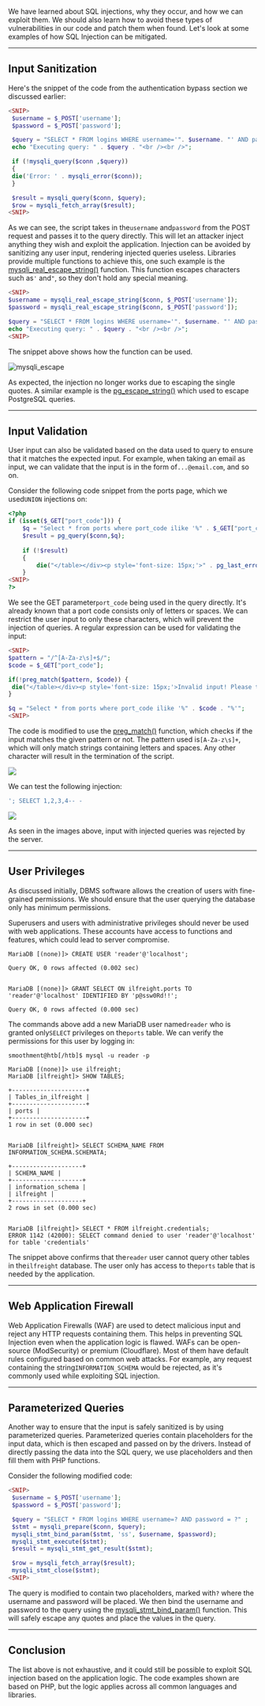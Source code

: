 We have learned about SQL injections, why they occur, and how we can exploit them. We should also learn how to avoid these types of vulnerabilities in our code and patch them when found. Let's look at some examples of how SQL Injection can be mitigated.

---

## Input Sanitization

Here's the snippet of the code from the authentication bypass section we discussed earlier:


```php
<SNIP>
 $username = $_POST['username'];
 $password = $_POST['password'];

 $query = "SELECT * FROM logins WHERE username='". $username. "' AND password = '" . $password . "';" ;
 echo "Executing query: " . $query . "<br /><br />";

 if (!mysqli_query($conn ,$query))
 {
 die('Error: ' . mysqli_error($conn));
 }

 $result = mysqli_query($conn, $query);
 $row = mysqli_fetch_array($result);
<SNIP>
```

As we can see, the script takes in the`username` and`password` from the POST request and passes it to the query directly. This will let an attacker inject anything they wish and exploit the application. Injection can be avoided by sanitizing any user input, rendering injected queries useless. Libraries provide multiple functions to achieve this, one such example is the [mysqli_real_escape_string()](https://www.php.net/manual/en/mysqli.real-escape-string.php) function. This function escapes characters such as`'` and`"`, so they don't hold any special meaning.

```php
<SNIP>
$username = mysqli_real_escape_string($conn, $_POST['username']);
$password = mysqli_real_escape_string($conn, $_POST['password']);

$query = "SELECT * FROM logins WHERE username='". $username. "' AND password = '" . $password . "';" ;
echo "Executing query: " . $query . "<br /><br />";
<SNIP>
```

The snippet above shows how the function can be used.

![mysqli_escape](https://academy.hackthebox.com/storage/modules/33/mysqli_escape.png)

As expected, the injection no longer works due to escaping the single quotes. A similar example is the [pg_escape_string()](https://www.php.net/manual/en/function.pg-escape-string.php) which used to escape PostgreSQL queries.

---

## Input Validation

User input can also be validated based on the data used to query to ensure that it matches the expected input. For example, when taking an email as input, we can validate that the input is in the form of`...@email.com`, and so on.

Consider the following code snippet from the ports page, which we used`UNION` injections on:


```php
<?php
if (isset($_GET["port_code"])) {
	$q = "Select * from ports where port_code ilike '%" . $_GET["port_code"] . "%'";
	$result = pg_query($conn,$q);
 
	if (!$result)
	{
 		die("</table></div><p style='font-size: 15px;'>" . pg_last_error($conn). "</p>");
	}
<SNIP>
?>
```

We see the GET parameter`port_code` being used in the query directly. It's already known that a port code consists only of letters or spaces. We can restrict the user input to only these characters, which will prevent the injection of queries. A regular expression can be used for validating the input:


```php
<SNIP>
$pattern = "/^[A-Za-z\s]+$/";
$code = $_GET["port_code"];

if(!preg_match($pattern, $code)) {
 die("</table></div><p style='font-size: 15px;'>Invalid input! Please try again.</p>");
}

$q = "Select * from ports where port_code ilike '%" . $code . "%'";
<SNIP>
```

The code is modified to use the [preg_match()](https://www.php.net/manual/en/function.preg-match.php) function, which checks if the input matches the given pattern or not. The pattern used is`[A-Za-z\s]+`, which will only match strings containing letters and spaces. Any other character will result in the termination of the script.

 ![](https://academy.hackthebox.com/storage/modules/33/postgres_copy_write.png)

We can test the following injection:


```sql
'; SELECT 1,2,3,4-- -
```

 ![](https://academy.hackthebox.com/storage/modules/33/postgres_copy_write.png)

As seen in the images above, input with injected queries was rejected by the server.

---

## User Privileges

As discussed initially, DBMS software allows the creation of users with fine-grained permissions. We should ensure that the user querying the database only has minimum permissions.

Superusers and users with administrative privileges should never be used with web applications. These accounts have access to functions and features, which could lead to server compromise.

```shell-session
MariaDB [(none)]> CREATE USER 'reader'@'localhost';

Query OK, 0 rows affected (0.002 sec)


MariaDB [(none)]> GRANT SELECT ON ilfreight.ports TO 'reader'@'localhost' IDENTIFIED BY 'p@ssw0Rd!!';

Query OK, 0 rows affected (0.000 sec)
```

The commands above add a new MariaDB user named`reader` who is granted only`SELECT` privileges on the`ports` table. We can verify the permissions for this user by logging in:


```shell-session
smoothment@htb[/htb]$ mysql -u reader -p

MariaDB [(none)]> use ilfreight;
MariaDB [ilfreight]> SHOW TABLES;

+---------------------+
| Tables_in_ilfreight |
+---------------------+
| ports |
+---------------------+
1 row in set (0.000 sec)


MariaDB [ilfreight]> SELECT SCHEMA_NAME FROM INFORMATION_SCHEMA.SCHEMATA;

+--------------------+
| SCHEMA_NAME |
+--------------------+
| information_schema |
| ilfreight |
+--------------------+
2 rows in set (0.000 sec)


MariaDB [ilfreight]> SELECT * FROM ilfreight.credentials;
ERROR 1142 (42000): SELECT command denied to user 'reader'@'localhost' for table 'credentials'
```

The snippet above confirms that the`reader` user cannot query other tables in the`ilfreight` database. The user only has access to the`ports` table that is needed by the application.

---

## Web Application Firewall

Web Application Firewalls (WAF) are used to detect malicious input and reject any HTTP requests containing them. This helps in preventing SQL Injection even when the application logic is flawed. WAFs can be open-source (ModSecurity) or premium (Cloudflare). Most of them have default rules configured based on common web attacks. For example, any request containing the string`INFORMATION_SCHEMA` would be rejected, as it's commonly used while exploiting SQL injection.

---

## Parameterized Queries

Another way to ensure that the input is safely sanitized is by using parameterized queries. Parameterized queries contain placeholders for the input data, which is then escaped and passed on by the drivers. Instead of directly passing the data into the SQL query, we use placeholders and then fill them with PHP functions.

Consider the following modified code:

```php
<SNIP>
 $username = $_POST['username'];
 $password = $_POST['password'];

 $query = "SELECT * FROM logins WHERE username=? AND password = ?" ;
 $stmt = mysqli_prepare($conn, $query);
 mysqli_stmt_bind_param($stmt, 'ss', $username, $password);
 mysqli_stmt_execute($stmt);
 $result = mysqli_stmt_get_result($stmt);

 $row = mysqli_fetch_array($result);
 mysqli_stmt_close($stmt);
<SNIP>
```

The query is modified to contain two placeholders, marked with`?` where the username and password will be placed. We then bind the username and password to the query using the [mysqli_stmt_bind_param()](https://www.php.net/manual/en/mysqli-stmt.bind-param.php) function. This will safely escape any quotes and place the values in the query.

---

## Conclusion

The list above is not exhaustive, and it could still be possible to exploit SQL injection based on the application logic. The code examples shown are based on PHP, but the logic applies across all common languages and libraries.

